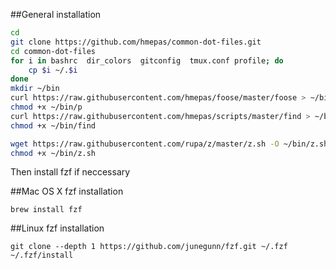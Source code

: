 
##General installation
```bash
cd
git clone https://github.com/hmepas/common-dot-files.git
cd common-dot-files
for i in bashrc  dir_colors  gitconfig  tmux.conf profile; do
    cp $i ~/.$i
done
mkdir ~/bin
curl https://raw.githubusercontent.com/hmepas/foose/master/foose > ~/bin/p
chmod +x ~/bin/p
curl https://raw.githubusercontent.com/hmepas/scripts/master/find > ~/bin/find
chmod +x ~/bin/find

wget https://raw.githubusercontent.com/rupa/z/master/z.sh -O ~/bin/z.sh
chmod +x ~/bin/z.sh
```

Then install fzf if neccessary

##Mac OS X fzf installation
```
brew install fzf
```

##Linux fzf installation
```
git clone --depth 1 https://github.com/junegunn/fzf.git ~/.fzf
~/.fzf/install
```
